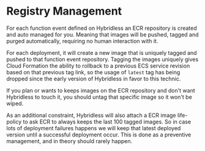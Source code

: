 # Registry Management

For each function event defined on Hybridless an ECR repository is created and auto managed for you. Meaning that images will be pushed, tagged and purged automatically, requiring no human interaction with it.

For each deployment, it will create a new image that is uniquely tagged and pushed to that function event repository. Tagging the images uniquely gives Cloud Formation the ability to rollback to a previous ECS service revision based on that previous tag link, so the usage of `latest` tag has being dropped since the early version of Hybridless in favor to this technic. 

If you plan or wants to keeps images on the ECR repository and don't want Hybridless to touch it, you should untag that specific image so it won't be wiped.

As an additional constraint, Hybridless will also attach a ECR image life-policy to ask ECR to always keeps the last 100 tagged images. So in case lots of deployment failures happens we will keep that latest deployed version until a successful deployment occur. This is done as a preventive management, and in theory should rarely happen. 



